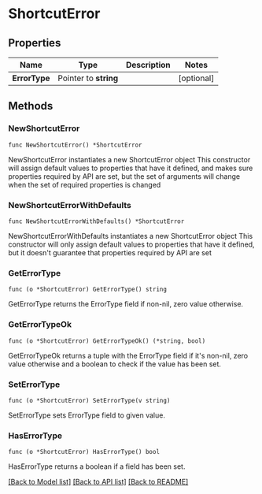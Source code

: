 # ShortcutError

## Properties

Name | Type | Description | Notes
------------ | ------------- | ------------- | -------------
**ErrorType** | Pointer to **string** |  | [optional] 

## Methods

### NewShortcutError

`func NewShortcutError() *ShortcutError`

NewShortcutError instantiates a new ShortcutError object
This constructor will assign default values to properties that have it defined,
and makes sure properties required by API are set, but the set of arguments
will change when the set of required properties is changed

### NewShortcutErrorWithDefaults

`func NewShortcutErrorWithDefaults() *ShortcutError`

NewShortcutErrorWithDefaults instantiates a new ShortcutError object
This constructor will only assign default values to properties that have it defined,
but it doesn't guarantee that properties required by API are set

### GetErrorType

`func (o *ShortcutError) GetErrorType() string`

GetErrorType returns the ErrorType field if non-nil, zero value otherwise.

### GetErrorTypeOk

`func (o *ShortcutError) GetErrorTypeOk() (*string, bool)`

GetErrorTypeOk returns a tuple with the ErrorType field if it's non-nil, zero value otherwise
and a boolean to check if the value has been set.

### SetErrorType

`func (o *ShortcutError) SetErrorType(v string)`

SetErrorType sets ErrorType field to given value.

### HasErrorType

`func (o *ShortcutError) HasErrorType() bool`

HasErrorType returns a boolean if a field has been set.


[[Back to Model list]](../README.md#documentation-for-models) [[Back to API list]](../README.md#documentation-for-api-endpoints) [[Back to README]](../README.md)


